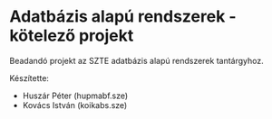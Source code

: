 # Adatbázis alapú rendszerek - kötelező projekt
Beadandó projekt az SZTE adatbázis alapú rendszerek tantárgyhoz.

Készítette:
* Huszár Péter (hupmabf.sze)
* Kovács István (koikabs.sze)